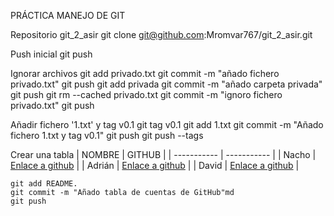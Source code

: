PRÁCTICA MANEJO DE GIT

Repositorio git_2_asir
	git clone git@github.com:Mromvar767/git_2_asir.git

Push inicial
	git push

Ignorar archivos
	git add privado.txt
	git commit -m "añado fichero privado.txt"
	git push
	git add privada
	git commit -m "añado carpeta privada"
	git push
	git rm --cached privado.txt
	git commit -m "ignoro fichero privado.txt"
	git push

Añadir fichero '1.txt' y tag v0.1
	git tag v0.1
	git add 1.txt
	git commit -m "Añado fichero 1.txt y tag v0.1"
	git push
	git push --tags

Crear una tabla
| NOMBRE | GITHUB |
| ----------- | ----------- |
| Nacho | [Enlace a github](https://github.com/jrodrob861/git_2_asir) |
| Adrián | [Enlace a github](https://github.com/areyjim770/git_2_asir) |
| David | [Enlace a github](https://github.com/Davalomal/Git_2_asir) |

	git add README.
	git commit -m "Añado tabla de cuentas de GitHub"md
	git push
